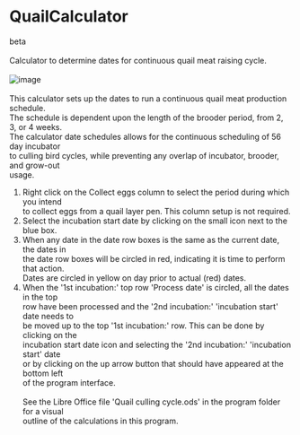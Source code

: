 # QuailCalculator
beta<br><br>
Calculator to determine dates for continuous quail meat raising cycle.<br><br>
![image](https://github.com/inwtx/QuailCalculator/assets/32821617/355761ba-e230-4428-85a7-d8cf103af820)
<br><br>
This calculator sets up the dates to run a continuous quail meat production schedule.<br>
The schedule is dependent upon the length of the brooder period, from 2, 3, or 4 weeks.<br>
The calculator date schedules allows for the continuous scheduling of 56 day incubator<br>
to culling bird cycles, while preventing any overlap of incubator, brooder, and grow-out <br>
usage.<br>
1. Right click on the Collect eggs column to select the period during which you intend<br>
    to collect eggs from a quail layer pen.  This column setup is not required.<br>
2. Select the incubation start date by clicking on the small icon next to the blue box.<br>
3. When any date in the date row boxes is the same as the current date, the dates in <br>
    the date row boxes will be circled in red, indicating it is time to perform that action.<br>
    Dates are circled in yellow on day prior to actual (red) dates.<br>
4. When the '1st incubation:' top row 'Process date' is circled, all the dates in the top<br>
    row have been processed and the '2nd incubation:' 'incubation start' date needs to<br>
    be moved up to the top '1st incubation:' row.  This can be done by clicking on the <br>
    incubation start date icon and selecting the '2nd incubation:' 'incubation start' date<br>
    or by clicking on the up arrow button that should have appeared at the bottom left <br>
    of the program interface.<br><br>
See the Libre Office file 'Quail culling cycle.ods' in the program folder for a visual<br>
outline of the calculations in this program.<br><br>

 
